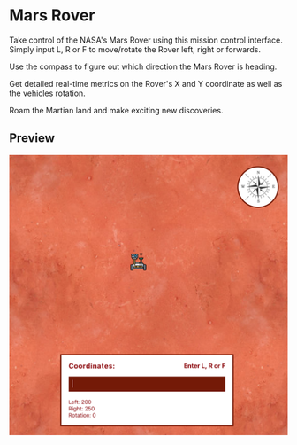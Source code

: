 # Mars Rover

Take control of the NASA's Mars Rover using this mission control interface. Simply input L, R or F to move/rotate the Rover left, right or forwards.

Use the compass to figure out which direction the Mars Rover is heading.

Get detailed real-time metrics on the Rover's X and Y coordinate as well as the vehicles rotation.

Roam the Martian land and make exciting new discoveries.

## Preview

![Screenshow Preview](https://raw.githubusercontent.com/umarhamza/mars-rover/main/screenshot.png)
